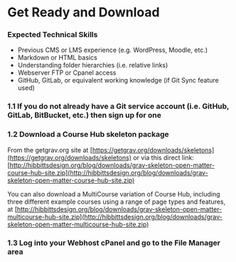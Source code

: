 
# Get Ready and Download

### Expected Technical Skills

* Previous CMS or LMS experience (e.g. WordPress, Moodle, etc.)
* Markdown or HTML basics
* Understanding folder hierarchies (i.e. relative links)
* Webserver FTP or Cpanel access
* GitHub, GitLab, or equivalent working knowledge (if Git Sync feature used)

### 1.1 If you do not already have a Git service account (i.e. GitHub, GitLab, BitBucket, etc.) then sign up for one

### 1.2 Download a Course Hub skeleton package

From the getgrav.org site at [https://getgrav.org/downloads/skeletons](https://getgrav.org/downloads/skeletons) or via this direct link: [http://hibbittsdesign.org/blog/downloads/grav-skeleton-open-matter-course-hub-site.zip](http://hibbittsdesign.org/blog/downloads/grav-skeleton-open-matter-course-hub-site.zip)

You can also download a MultiCourse variation of Course Hub, including three different example courses using a range of page types and features, at [http://hibbittsdesign.org/blog/downloads/grav-skeleton-open-matter-multicourse-hub-site.zip](http://hibbittsdesign.org/blog/downloads/grav-skeleton-open-matter-multicourse-hub-site.zip)

### 1.3 Log into your Webhost cPanel and go to the File Manager area
